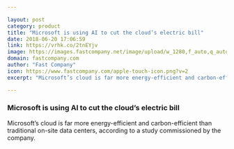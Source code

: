 ```yaml
---

layout: post
category: product
title: "Microsoft is using AI to cut the cloud’s electric bill"
date: 2018-06-20 17:06:59
link: https://vrhk.co/2tnEYjv
image: https://images.fastcompany.net/image/upload/w_1280,f_auto,q_auto,fl_lossy/wp-cms/uploads/2018/05/p-1-how-ai-is-making-microsoftand8217s-cloud-services-more-energy-efficient.jpg
domain: fastcompany.com
author: "Fast Company"
icon: https://www.fastcompany.com/apple-touch-icon.png?v=2
excerpt: "Microsoft’s cloud is far more energy-efficient and carbon-efficient than traditional on-site data centers, according to a study commissioned by the company."

---
```


### Microsoft is using AI to cut the cloud’s electric bill

Microsoft’s cloud is far more energy-efficient and carbon-efficient than traditional on-site data centers, according to a study commissioned by the company.